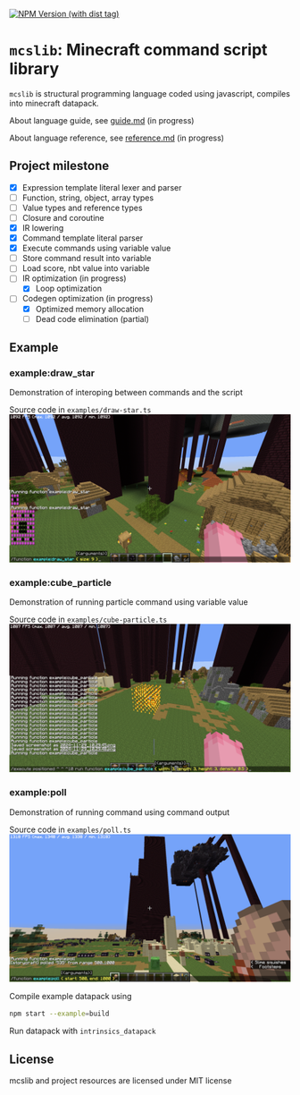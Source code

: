 [![NPM Version (with dist tag)](https://img.shields.io/npm/v/mcslib/latest)](https://www.npmjs.com/package/mcslib)
# `mcslib`: Minecraft command script library
`mcslib` is structural programming language coded using javascript, compiles into minecraft datapack.

About language guide, see [guide.md](./guide.md) (in progress)

About language reference, see [reference.md](./reference.md) (in progress)

## Project milestone
 - [x] Expression template literal lexer and parser
 - [ ] Function, string, object, array types
 - [ ] Value types and reference types
 - [ ] Closure and coroutine
 - [x] IR lowering
 - [x] Command template literal parser
 - [x] Execute commands using variable value
 - [ ] Store command result into variable
 - [ ] Load score, nbt value into variable
 - [ ] IR optimization (in progress)
   - [x] Loop optimization
 - [ ] Codegen optimization (in progress)
   - [x] Optimized memory allocation
   - [ ] Dead code elimination (partial)

## Example
### example:draw_star
Demonstration of interoping between commands and the script

Source code in `examples/draw-star.ts`
![Draw star example preview](./assets/draw_star.png)

### example:cube_particle
Demonstration of running particle command using variable value

Source code in `examples/cube-particle.ts`
![Cube particle example preview](./assets/cube_particle.png)

### example:poll
Demonstration of running command using command output

Source code in `examples/poll.ts`
![poll example preview](./assets/poll.png)

Compile example datapack using
```bash
npm start --example=build
```
Run datapack with `intrinsics_datapack`

## License
mcslib and project resources are licensed under MIT license
